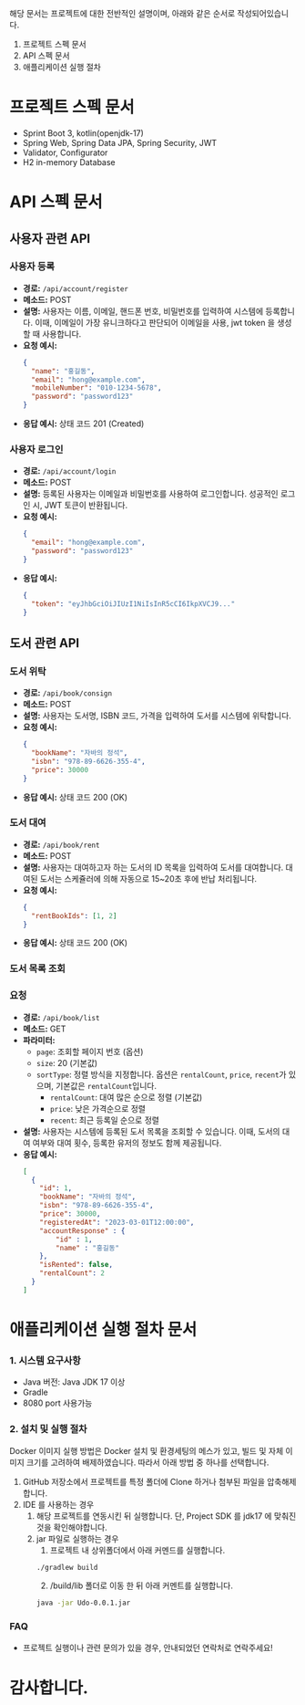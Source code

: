 해당 문서는 프로젝트에 대한 전반적인 설명이며, 아래와 같은 순서로 작성되어있습니다.

1. 프로젝트 스펙 문서
2. API 스펙 문서
3. 애플리케이션 실행 절차

# 프로젝트 스펙 문서

- Sprint Boot 3, kotlin(openjdk-17)
- Spring Web, Spring Data JPA, Spring Security, JWT
- Validator, Configurator
- H2 in-memory Database

# API 스펙 문서

## 사용자 관련 API

### 사용자 등록

- **경로:** `/api/account/register`
- **메소드:** POST
- **설명:** 사용자는 이름, 이메일, 핸드폰 번호, 비밀번호를 입력하여 시스템에 등록합니다.
  이때, 이메일이 가장 유니크하다고 판단되어 이메일을 사용, jwt token 을 생성할 때 사용합니다.
- **요청 예시:**
    ```json
    {
      "name": "홍길동",
      "email": "hong@example.com",
      "mobileNumber": "010-1234-5678",
      "password": "password123"
    }
    ```
- **응답 예시:** 상태 코드 201 (Created)

### 사용자 로그인

- **경로:** `/api/account/login`
- **메소드:** POST
- **설명:** 등록된 사용자는 이메일과 비밀번호를 사용하여 로그인합니다. 성공적인 로그인 시, JWT 토큰이 반환됩니다.
- **요청 예시:**
    ```json
    {
      "email": "hong@example.com",
      "password": "password123"
    }
    ```
- **응답 예시:**
    ```json
    {
      "token": "eyJhbGciOiJIUzI1NiIsInR5cCI6IkpXVCJ9..."
    }
    ```

## 도서 관련 API

### 도서 위탁

- **경로:** `/api/book/consign`
- **메소드:** POST
- **설명:** 사용자는 도서명, ISBN 코드, 가격을 입력하여 도서를 시스템에 위탁합니다.
- **요청 예시:**
    ```json
    {
      "bookName": "자바의 정석",
      "isbn": "978-89-6626-355-4",
      "price": 30000
    }
    ```
- **응답 예시:** 상태 코드 200 (OK)

### 도서 대여

- **경로:** `/api/book/rent`
- **메소드:** POST
- **설명:** 사용자는 대여하고자 하는 도서의 ID 목록을 입력하여 도서를 대여합니다. 대여된 도서는 스케쥴러에 의해 자동으로 15~20초 후에 반납 처리됩니다.
- **요청 예시:**
    ```json
    {
      "rentBookIds": [1, 2]
    }
    ```
- **응답 예시:** 상태 코드 200 (OK)

### 도서 목록 조회

### 요청

- **경로:** `/api/book/list`
- **메소드:** GET
- **파라미터:**
    - `page`: 조회할 페이지 번호 (옵션)
    - `size`: 20 (기본값)
    - `sortType`: 정렬 방식을 지정합니다. 옵션은 `rentalCount`, `price`, `recent`가 있으며, 기본값은 `rentalCount`입니다.
        - `rentalCount`: 대여 많은 순으로 정렬 (기본값)
        - `price`: 낮은 가격순으로 정렬
        - `recent`: 최근 등록일 순으로 정렬
- **설명:** 사용자는 시스템에 등록된 도서 목록을 조회할 수 있습니다. 이때, 도서의 대여 여부와 대여 횟수, 등록한 유저의 정보도 함께 제공됩니다.
- **응답 예시:**
    ```json
    [
      {
        "id": 1,
        "bookName": "자바의 정석",
        "isbn": "978-89-6626-355-4",
        "price": 30000,
        "registeredAt": "2023-03-01T12:00:00",
        "accountResponse" : {
            "id" : 1,
            "name" : "홍길동"
        },
        "isRented": false,
        "rentalCount": 2
      }
    ]
    ```

# 애플리케이션 실행 절차 문서

### 1. 시스템 요구사항

- Java 버전: Java JDK 17 이상
- Gradle
- 8080 port 사용가능

### 2. 설치 및 실행 절차

Docker 이미지 실행 방법은 Docker 설치 및 환경세팅의 메스가 있고,
빌드 및 자체 이미지 크기를 고려하여 배제하였습니다.
따라서 아래 방법 중 하나를 선택합니다.

1. GitHub 저장소에서 프로젝트를 특정 폴더에 Clone 하거나 첨부된 파일을 압축해제합니다.
2. IDE 를 사용하는 경우
    1. 해당 프로젝트를 연동시킨 뒤 실행합니다. 단, Project SDK 를 jdk17 에 맞춰진 것을 확인해야합니다.
    2. jar 파일로 실행하는 경우
        1. 프로젝트 내 상위폴더에서 아래 커멘드를 실행합니다.
        ```bash
        ./gradlew build
        ```
        2. /build/lib 폴더로 이동 한 뒤 아래 커멘트를 실행합니다.
        ```bash
        java -jar Udo-0.0.1.jar
        ```

### FAQ

- 프로젝트 실행이나 관련 문의가 있을 경우, 안내되었던 연락처로 연락주세요!

# 감사합니다.
